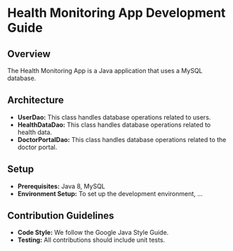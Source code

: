 # Health Monitoring App Development Guide

## Overview
The Health Monitoring App is a Java application that uses a MySQL database.

## Architecture
- **UserDao:** This class handles database operations related to users.
- **HealthDataDao:** This class handles database operations related to health data.
- **DoctorPortalDao:** This class handles database operations related to the doctor portal.

## Setup
- **Prerequisites:** Java 8, MySQL
- **Environment Setup:** To set up the development environment, ...

## Contribution Guidelines
- **Code Style:** We follow the Google Java Style Guide.
- **Testing:** All contributions should include unit tests.